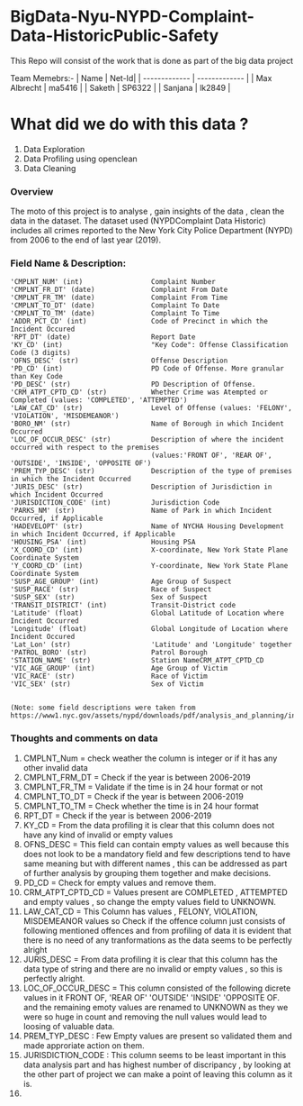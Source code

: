 # BigData-Nyu-NYPD-Complaint-Data-HistoricPublic-Safety
This Repo will consist of the work that is done as part of the big data project 

Team Memebrs:-
| Name          |    Net-Id|
| ------------- | ------------- |
| Max Albrecht  |       ma5416  |
| Saketh        |       SP6322  |
| Sanjana       |       lk2849  |



# What did we do with this data ?
1. Data Exploration
2. Data Profiling using openclean
3. Data Cleaning 

### Overview

The moto of this project is to analyse , gain insights of the data , clean the data in the  dataset.
The dataset used (NYPDComplaint Data Historic) includes all crimes reported to the
New York City Police Department (NYPD) from 2006 to the end of last year (2019).


### Field Name & Description:

    'CMPLNT_NUM' (int)                 Complaint Number
    'CMPLNT_FR_DT' (date)              Complaint From Date
    'CMPLNT_FR_TM' (date)              Complaint From Time
    'CMPLNT_TO_DT' (date)              Complaint To Date
    'CMPLNT_TO_TM' (date)              Complaint To Time
    'ADDR_PCT_CD' (int)                Code of Precinct in which the Incident Occured
    'RPT_DT' (date)                    Report Date
    'KY_CD' (int)                      "Key Code": Offense Classification Code (3 digits)
    'OFNS_DESC' (str)                  Offense Description
    'PD_CD' (int)                      PD Code of Offense. More granular than Key Code
    'PD_DESC' (str)                    PD Description of Offense.
    'CRM_ATPT_CPTD_CD' (str)           Whether Crime was Atempted or Completed (values: 'COMPLETED', 'ATTEMPTED')
    'LAW_CAT_CD' (str)                 Level of Offense (values: 'FELONY', 'VIOLATION', 'MISDEMEANOR')
    'BORO_NM' (str)                    Name of Borough in which Incident Occurred
    'LOC_OF_OCCUR_DESC' (str)          Description of where the incident occurred with respect to the premises
                                       (values:'FRONT OF', 'REAR OF', 'OUTSIDE', 'INSIDE', 'OPPOSITE OF')
    'PREM_TYP_DESC' (str)              Description of the type of premises in which the Incident Occurred
    'JURIS_DESC' (str)                 Description of Jurisdiction in which Incident Occurred
    'JURISDICTION_CODE' (int)          Jurisdiction Code
    'PARKS_NM' (str)                   Name of Park in which Incident Occurred, if Applicable
    'HADEVELOPT' (str)                 Name of NYCHA Housing Development in which Incident Occurred, if Applicable
    'HOUSING_PSA' (int)                Housing PSA
    'X_COORD_CD' (int)                 X-coordinate, New York State Plane Coordinate System
    'Y_COORD_CD' (int)                 Y-coordinate, New York State Plane Coordinate System
    'SUSP_AGE_GROUP' (int)             Age Group of Suspect
    'SUSP_RACE' (str)                  Race of Suspect
    'SUSP_SEX' (str)                   Sex of Suspect
    'TRANSIT_DISTRICT' (int)           Transit-District code
    'Latitude' (float)                 Global Latitude of Location where Incident Occurred
    'Longitude' (float)                Global Longitude of Location where Incident Occured
    'Lat_Lon' (str)                    'Latitude' and 'Longitude' together
    'PATROL_BORO' (str)                Patrol Borough
    'STATION_NAME' (str)               Station NameCRM_ATPT_CPTD_CD
    'VIC_AGE_GROUP' (int)              Age Group of Victim
    'VIC_RACE' (str)                   Race of Victim
    'VIC_SEX' (str)                    Sex of Victim
    
    
    (Note: some field descriptions were taken from https://www1.nyc.gov/assets/nypd/downloads/pdf/analysis_and_planning/incident_level_data_footnotes.pdf)
    
    
### Thoughts and comments on data

1. CMPLNT_Num =  check weather the column is integer or if it has any other invalid data
2. CMPLNT_FRM_DT = Check if the year is between 2006-2019 
3. CMPLNT_FR_TM =  Validate if the time is in 24 hour format or not
4. CMPLNT_TO_DT = Check if the year is between 2006-2019
5. CMPLNT_TO_TM = Check whether the time is in 24 hour format
6. RPT_DT = Check if the year is between 2006-2019
7. KY_CD = From the data profiling it is clear that this column does not have any kind of invalid or empty values
8. OFNS_DESC = This field can contain empty values as well because this does not look to be a mandatory field and few descriptions tend to have same meaning but with different names , this can be addressed as part of further analysis by grouping them together and make decisions.
9. PD_CD =  Check for empty values and remove them.
10. CRM_ATPT_CPTD_CD =  Values present are COMPLETED , ATTEMPTED and empty values , so change the empty values field to UNKNOWN.
11. LAW_CAT_CD = This Column has values , FELONY, VIOLATION, MISDEMEANOR values so Check if the offence column just consists of following mentioned offences and from profiling of data it is evident that there is no need of any tranformations as the data seems to be perfectly alright
12. JURIS_DESC = From data profiling it is clear that this column has the data type of string and there are no invalid or empty values , so this is perfectly alright.
13.  LOC_OF_OCCUR_DESC = This column consisted of the following dicrete values in it  FRONT OF, 'REAR OF' 'OUTSIDE' 'INSIDE' 'OPPOSITE OF. and the remaining emoty values are renamed to UNKNOWN as they we were so huge in count and removing the null values would lead to loosing of valuable data.
14. PREM_TYP_DESC : Few Empty values are present so validated them and made approriate action on them.
15. JURISDICTION_CODE : This column seems to be least important in this data analysis part and has highest number of discripancy , by looking at the other part of project we can make a point of leaving this column as it is.
16. 
   
